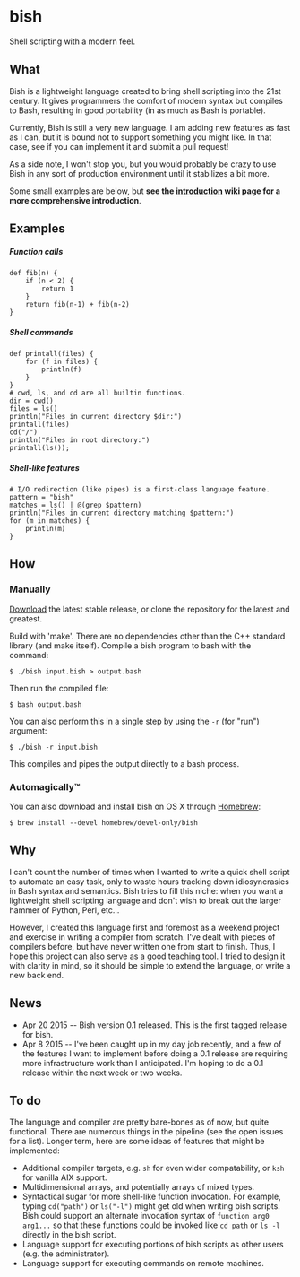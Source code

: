 # bish

Shell scripting with a modern feel.

## What

Bish is a lightweight language created to bring shell scripting into the 21st century. It gives programmers the comfort of modern syntax but compiles to Bash, resulting in good portability (in as much as Bash is portable).

Currently, Bish is still a very new language. I am adding new features as fast as I can, but it is bound not to support something you might like. In that case, see if you can implement it and submit a pull request!

As a side note, I won't stop you, but you would probably be crazy to use Bish in any sort of production environment until it stabilizes a bit more.

Some small examples are below, but **see the [introduction](https://github.com/tdenniston/bish/wiki) wiki page for a more comprehensive introduction**.

## Examples

##### Function calls

    def fib(n) {
        if (n < 2) {
            return 1
        }
        return fib(n-1) + fib(n-2)
    }

##### Shell commands

    def printall(files) {
        for (f in files) {
            println(f)
        }
    }
    # cwd, ls, and cd are all builtin functions.
    dir = cwd()
    files = ls()
    println("Files in current directory $dir:")
    printall(files)
    cd("/")
    println("Files in root directory:")
    printall(ls());

##### Shell-like features

    # I/O redirection (like pipes) is a first-class language feature.
    pattern = "bish"
    matches = ls() | @(grep $pattern)
    println("Files in current directory matching $pattern:")
    for (m in matches) {
        println(m)
    }

## How

### Manually

[Download](https://github.com/tdenniston/bish/releases/tag/v0.1) the latest stable release, or clone the repository for the latest and greatest.

Build with 'make'. There are no dependencies other than the C++ standard library (and make itself). Compile a bish program to bash with the command:

    $ ./bish input.bish > output.bash
    
Then run the compiled file:

    $ bash output.bash

You can also perform this in a single step by using the `-r` (for "run") argument:

    $ ./bish -r input.bish
    
This compiles and pipes the output directly to a bash process.

### Automagically™

You can also download and install bish on OS X through [Homebrew](http://brew.sh):

    $ brew install --devel homebrew/devel-only/bish

## Why

I can't count the number of times when I wanted to write a quick shell script to automate an easy task, only to waste hours tracking down idiosyncrasies in Bash syntax and semantics. Bish tries to fill this niche: when you want a lightweight shell scripting language and don't wish to break out the larger hammer of Python, Perl, etc...

However, I created this language first and foremost as a weekend project and exercise in writing a compiler from scratch. I've dealt with pieces of compilers before, but have never written one from start to finish. Thus, I hope this project can also serve as a good teaching tool. I tried to design it with clarity in mind, so it should be simple to extend the language, or write a new back end.

## News

* Apr 20 2015 -- Bish version 0.1 released. This is the first tagged release for bish.
* Apr 8 2015 -- I've been caught up in my day job recently, and a few of the features I want to implement before doing a 0.1 release are requiring more infrastructure work than I anticipated. I'm hoping to do a 0.1 release within the next week or two weeks.

## To do

The language and compiler are pretty bare-bones as of now, but quite functional. There are numerous things in the pipeline (see the open issues for a list). Longer term, here are some ideas of features that might be implemented:

* Additional compiler targets, e.g. `sh` for even wider compatability, or `ksh` for vanilla AIX support.
* Multidimensional arrays, and potentially arrays of mixed types.
* Syntactical sugar for more shell-like function invocation. For example, typing `cd("path")` or `ls("-l")` might get old when writing bish scripts. Bish could support an alternate invocation syntax of `function arg0 arg1...` so that these functions could be invoked like `cd path` or `ls -l` directly in the bish script.
* Language support for executing portions of bish scripts as other users (e.g. the administrator).
* Language support for executing commands on remote machines.
